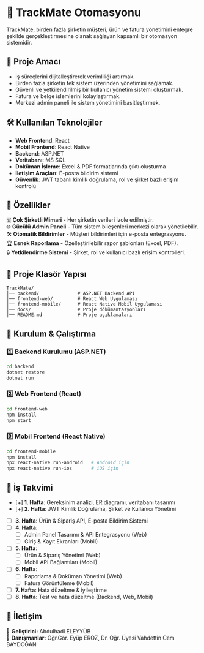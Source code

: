 # 🏢 TrackMate Otomasyonu

TrackMate, birden fazla şirketin müşteri, ürün ve fatura yönetimini entegre şekilde gerçekleştirmesine olanak sağlayan kapsamlı bir otomasyon sistemidir. 

## 🚀 Proje Amacı
- İş süreçlerini dijitalleştirerek verimliliği artırmak.
- Birden fazla şirketin tek sistem üzerinden yönetimini sağlamak.
- Güvenli ve yetkilendirilmiş bir kullanıcı yönetim sistemi oluşturmak.
- Fatura ve belge işlemlerini kolaylaştırmak.
- Merkezi admin paneli ile sistem yönetimini basitleştirmek.

## 🛠️ Kullanılan Teknolojiler
- **Web Frontend**: React  
- **Mobil Frontend**: React Native  
- **Backend**: ASP.NET  
- **Veritabanı**: MS SQL  
- **Doküman İşleme**: Excel & PDF formatlarında çıktı oluşturma  
- **İletişim Araçları**: E-posta bildirim sistemi  
- **Güvenlik**: JWT tabanlı kimlik doğrulama, rol ve şirket bazlı erişim kontrolü  

## 🌟 Özellikler
🇸 **Çok Şirketli Mimari** - Her şirketin verileri izole edilmiştir.  
🌐 **Gücülü Admin Paneli** - Tüm sistem bileşenleri merkezi olarak yönetilebilir.  
🛠️ **Otomatik Bildirimler** - Müşteri bildirimleri için e-posta entegrasyonu.  
🏆 **Esnek Raporlama** - Özelleştirilebilir rapor şablonları (Excel, PDF).  
🔒 **Yetkilendirme Sistemi** - Şirket, rol ve kullanıcı bazlı erişim kontrolleri.  

## 📁 Proje Klasör Yapısı
```
TrackMate/
│── backend/              # ASP.NET Backend API  
│── frontend-web/         # React Web Uygulaması  
│── frontend-mobile/      # React Native Mobil Uygulaması  
│── docs/                 # Proje dökümantasyonları  
│── README.md             # Proje açıklamaları  
```

## 🔧 Kurulum & Çalıştırma
### **1️⃣ Backend Kurulumu (ASP.NET)**
```sh
cd backend
dotnet restore
dotnet run
```

### **2️⃣ Web Frontend (React)**
```sh
cd frontend-web
npm install
npm start
```

### **3️⃣ Mobil Frontend (React Native)**
```sh
cd frontend-mobile
npm install
npx react-native run-android   # Android için
npx react-native run-ios       # iOS için
```

## 📅 İş Takvimi
- [+] **1. Hafta**: Gereksinim analizi, ER diagramı, veritabanı tasarımı
- [+] **2. Hafta**: JWT Kimlik Doğrulama, Şirket ve Kullanıcı Yönetimi
- [ ] **3. Hafta**: Ürün & Sipariş API, E-posta Bildirim Sistemi
- [ ] **4. Hafta**: 
  - [ ] Admin Panel Tasarımı & API Entegrasyonu (Web)
  - [ ] Giriş & Kayıt Ekranları (Mobil)
- [ ] **5. Hafta**: 
  - [ ] Ürün & Sipariş Yönetimi (Web)
  - [ ] Mobil API Bağlantıları (Mobil)
- [ ] **6. Hafta**: 
  - [ ] Raporlama & Doküman Yönetimi (Web)
  - [ ] Fatura Görüntüleme (Mobil)
- [ ] **7. Hafta**: Hata düzeltme & iyileştirme
- [ ] **8. Hafta**: Test ve hata düzeltme (Backend, Web, Mobil)

## 📧 İletişim
📌 **Geliştirici:** Abdulhadi ELEYYÜB  
📌 **Danışmanlar:** Öğr.Gör. Eyüp ERÖZ, Dr. Öğr. Üyesi Vahdettin Cem BAYDOĞAN  
